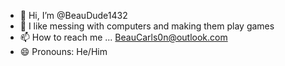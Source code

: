 - 👋 Hi, I’m @BeauDude1432
- 👀 I like messing with computers and making them play games
- 📫 How to reach me ... BeauCarls0n@outlook.com
- 😄 Pronouns: He/Him

<!---
BeauDude1432/BeauDude1432 is a ✨ special ✨ repository because its `README.md` (this file) appears on your GitHub profile.
You can click the Preview link to take a look at your changes.
--->
